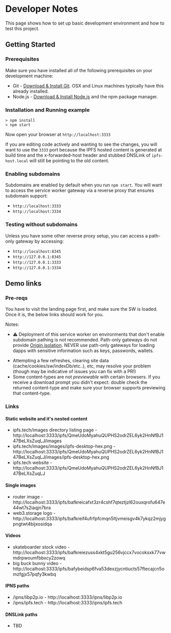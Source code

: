 # Developer Notes

This page shows how to set up basic development environment and how to test
this project.

## Getting Started

### Prerequisites

Make sure you have installed all of the following prerequisites on your development machine:

- Git - [Download & Install Git](https://git-scm.com/downloads). OSX and Linux machines typically have this already installed.
- Node.js - [Download & Install Node.js](https://nodejs.org/en/download/) and the npm package manager.

### Installation and Running example

```console
> npm install
> npm start
```

Now open your browser at `http://localhost:3333`

If you are editing code actively and wanting to see the changes, you will want to use the `3333` port because the IPFS hosted content is generated at build time and the x-forwarded-host header and stubbed DNSLink of `ipfs-host.local` will still be pointing to the old content.

### Enabling subdomains

Subdomains are enabled by default when you run `npm start`. You will want to access the service worker gateway via a reverse proxy that ensures subdomain support:

* `http://localhost:3333`
* `http://localhost:3334`


### Testing without subdomains

Unless you have some other reverse proxy setup, you can access a path-only gateway by accessing:

* `http://localhost:8345`
* `http://127.0.0.1:8345`
* `http://127.0.0.1:3333`
* `http://127.0.0.1:3334`

## Demo links

### Pre-reqs

You have to visit the landing page first, and make sure the SW is loaded. Once it is, the below links should work for you.

Notes:
- ⚠️ Deployment of this service worker on environments that don't enable subdomain pathing is not recommended. Path-only gateways do not provide [Origin isolation](https://docs.ipfs.tech/how-to/address-ipfs-on-web/#subdomain-gateway). NEVER use path-only gateways for loading dapps with sensitive information such as keys, passwords, wallets.
* Attempting a few refreshes, clearing site data (cache/cookies/sw/indexDb/etc..), etc, may resolve your problem (though may be indicative of issues you can fix with a PR!)
* Some content-types are not *previewable* with certain browsers. If you receive a download prompt you didn't expect: double check the returned content-type and make sure your browser supports previewing that content-type.

### Links

#### Static website and it's nested content

* ipfs.tech/images directory listing page - http://localhost:3333/ipfs/QmeUdoMyahuQUPHS2odrZEL6yk2HnNfBJ147BeLXsZuqLJ/images
* ipfs.tech/images/images/ipfs-desktop-hex.png - http://localhost:3333/ipfs/QmeUdoMyahuQUPHS2odrZEL6yk2HnNfBJ147BeLXsZuqLJ/images/ipfs-desktop-hex.png
* ipfs.tech website - http://localhost:3333/ipfs/QmeUdoMyahuQUPHS2odrZEL6yk2HnNfBJ147BeLXsZuqLJ

#### Single images

* router image - http://localhost:3333/ipfs/bafkreicafxt3zr4cshf7qteztjzl62ouxqrofu647e44wt7s2iaqjn7bra
* web3.storage logo - http://localhost:3333/ipfs/bafkreif4ufrfpfcmqn5ltjvmeisgv4k7ykqz2mjygpngtwt4bijxosidqa

#### Videos

* skateboarder stock video - http://localhost:3333/ipfs/bafkreiezuss4xkt5gu256vjccx7vocoksxk77vwmdrpwoumfbbxcy2zowq
* big buck bunny video - http://localhost:3333/ipfs/bafybeidsp6fva53dexzjycntiucts57ftecajcn5omzfgjx57pqfy3kwbq

#### IPNS paths

* /ipns/libp2p.io - http://localhost:3333/ipns/libp2p.io
* /ipns/ipfs.tech - http://localhost:3333/ipns/ipfs.tech

#### DNSLink paths

* TBD

